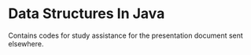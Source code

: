 # Data Structures In Java
Contains codes for study assistance for the presentation document sent elsewhere.
